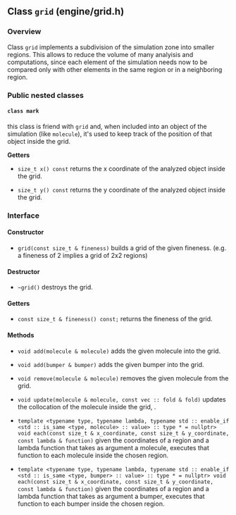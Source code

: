 ## Class `grid` (engine/grid.h)

### Overview

Class `grid` implements a subdivision of the simulation zone into smaller regions. This allows to reduce the volume of many analyisis and computations, since each element of the simulation needs now to be compared only with other elements in the same region or in a neighboring region.

### Public nested classes

#### `class mark`

this class is friend with `grid` and, when included into an object of the simulation (like `molecule`), it's used to keep track of the position of that object inside the grid.

**Getters**

  * `size_t x() const`
    returns the x coordinate of the analyzed object inside the grid.

  * `size_t y() const`
    returns the y coordinate of the analyzed object inside the grid.

### Interface

#### Constructor

  * `grid(const size_t & fineness)`
    builds a grid of the given fineness. (e.g. a fineness of 2 implies a grid of 2x2 regions)

#### Destructor

  * `~grid()`
    destroys the grid.

#### Getters

  * `const size_t & fineness() const;`
    returns the fineness of the grid.

#### Methods

  * `void add(molecule & molecule)`
    adds the given molecule into the grid.

  * `void add(bumper & bumper)`
    adds the given bumper into the grid.

  * `void remove(molecule & molecule)`
    removes the given molecule from the grid.

  * `void update(molecule & molecule, const vec :: fold & fold)`
    updates the collocation of the molecule inside the grid, .

  * `template <typename type, typename lambda, typename std :: enable_if <std :: is_same <type, molecule> :: value> :: type * = nullptr> void each(const size_t & x_coordinate, const size_t & y_coordinate, const lambda & function)`
    given the coordinates of a region and a lambda function that takes as argument a molecule, executes that function to each molecule inside the chosen region.

  * `template <typename type, typename lambda, typename std :: enable_if <std :: is_same <type, bumper> :: value> :: type * = nullptr> void each(const size_t & x_coordinate, const size_t & y_coordinate, const lambda & function)`
    given the coordinates of a region and a lambda function that takes as argument a bumper, executes that function to each bumper inside the chosen region.
